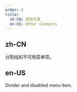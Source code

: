 ```yaml
---
order: 2
title:
  zh-CN: 其他元素
  en-US: Other elements
---
```


## zh-CN

分割线和不可用菜单项。

## en-US

Divider and disabled menu item.
